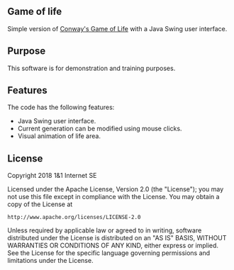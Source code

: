 ## Game of life

Simple version of [Conway's Game of Life](https://en.wikipedia.org/wiki/Conway%27s_Game_of_Life)
with a Java Swing user interface.

## Purpose

This software is for demonstration and training purposes. 

## Features

The code has the following features:
* Java Swing user interface.
* Current generation can be modified using mouse clicks.
* Visual animation of life area.

## License

Copyright 2018 1&1 Internet SE

Licensed under the Apache License, Version 2.0 (the "License");
you may not use this file except in compliance with the License.
You may obtain a copy of the License at

    http://www.apache.org/licenses/LICENSE-2.0

Unless required by applicable law or agreed to in writing, software
distributed under the License is distributed on an "AS IS" BASIS,
WITHOUT WARRANTIES OR CONDITIONS OF ANY KIND, either express or implied.
See the License for the specific language governing permissions and
limitations under the License. 
